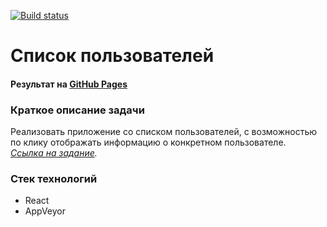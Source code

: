 [![Build status](https://ci.appveyor.com/api/projects/status/jcdvhqdjnmgs2178?svg=true)](https://ci.appveyor.com/project/elenakoch122/ra47-8-1-hooks-context-useeffect)
# Список пользователей
#### Результат на [GitHub Pages](https://elenakoch122.github.io/ra47_8.1-hooks-context-useEffect)  
### Краткое описание задачи 
Реализовать приложение со списком пользователей, с возможностью по клику отображать информацию о конкретном пользователе.  
*[Ссылка на задание](https://github.com/netology-code/ra16-homeworks/tree/ra-51/hooks-context/use-effect).*
### Стек технологий
- React
- AppVeyor
